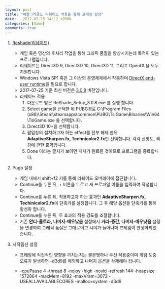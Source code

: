 ```yaml
---
layout: post
title: "배틀그라운드 리쉐이드 적용을 통해 프레임 향상"
date:	2017-07-25 14:12 +0900
categories: [Game]
comments: true
---
```


1. [Reshade(리쉐이드)](https://reshade.me/)

   * 게임 혹은 영상의 후처리 작업을 통해 그래픽 품질을 향상시키는데 목적이 있는 프로그램입니다.
   * 리쉐이드는 Direct3D 9, Direct3D 10, Direct3D 11, 그리고 OpenGL을 모두 지원합니다.
   * Windows Vista SP1 혹은 그 이상의 운영체제에서 작동하며 [DirectX end-user runtime](https://www.microsoft.com/en-us/download/details.aspx?id=8109)을 필요로 합니다.
   * 2017-07-25 기준 최신 버전은 [3.0.8](https://reshade.me/downloads/ReShade_Setup_3.0.8.exe) 버전입니다.
   * 리쉐이드 적용
     1. 다운로드 받은 ReShade_Setup_3.0.8.exe 를 실행 합니다.
     2. Select game을 선택한 뒤 PUBG경로 C:\Program Files (x86)\Steam\steamapps\common\PUBG\TslGame\Binaries\Win64\TslGame.exe 를 선택합니다.
     3. Direct3D 10+을 선택합니다.
     4. 팝업창의 설치하고자 하는 effect를 전부 해제 한뒤 **AdaptiveSharpen.fx, Technicolor2.fx**만 선택합니다. 각각 선명도, 색감에 관한 효과입니다.
     5. Done 이라는 글자가 보이면 패치가 완료된 것이므로 프로그램을 종료합니다.

2. Pugb 설정

   * 게임 내에서 shift+f2 키를 통해 리쉐이드 오버레이에 접근합니다.
   * Continue를 누른 뒤, + 버튼을 누르고 새 프로파일 이름을 입력하여 작성합니다.
   * Continue를 누른 뒤, 적용하고자 하는 효과인 **AdaptiveSharpen.fx, Techinicolor2.fx**에 단축키를 설정합니다. 그 후 해당 옵션을 단축키를 통해 활성화 합니다.
   * Continue를 누른 뒤, 두 효과의 적용 강도를 조절합니다.
   * 기존 **안티-울트라, 나머지-매우낮음** 설정에서 **거리-중간, 나머지-매우낮음** 설정을 변경하여 그래픽 품질은 그대로이고 시야가 늘어나며 프레임이 안정화되었습니다.

3. 시작옵션 설정

   * 프레임에 직접적인 영향을 끼치는지는 불분명하나 우선 적용중이며 게임 도중 오류가 발생하면 -d3d9를 제외하고 나머지 옵션을 삭제해야 됩니다.


   * -cpuPause 4 -thread 8 -nojoy -high -novid -refresh 144 -heapsize 1572864 -maxMem=8192 -maxVram=3072 -USEALLAVAILABLECORES -malloc=system -d3d9